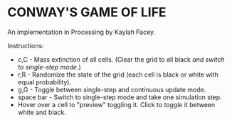 # CONWAY'S GAME OF LIFE
An implementation in Processing by Kaylah Facey.

Instructions:
* c,C - Mass extinction of all cells. (Clear the grid to all black *and switch to single-step mode*.)
* r,R - Randomize the state of the grid (each cell is black or white with equal probability).
* g,G - Toggle between single-step and continuous update mode.
* space bar - Switch to single-step mode and take one simulation step.
* Hover over a cell to "preview" toggling it. Click to *toggle* it between white and black.
